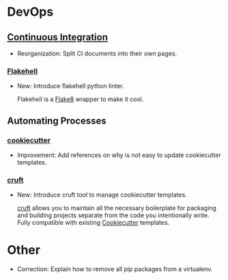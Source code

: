 # DevOps

## [Continuous Integration](ci.md)

* Reorganization: Split CI documents into their own pages.

### [Flakehell](flakehell.md)

* New: Introduce flakehell python linter.

    Flakehell is a [Flake8](flake8.md) wrapper to make it cool.

## Automating Processes

### [cookiecutter](cookiecutter.md)

* Improvement: Add references on why is not easy to update cookiecutter templates.

### [cruft](cruft.md)

* New: Introduce cruft tool to manage cookiecutter templates.

    [cruft](https://cruft.github.io/cruft/) allows you to maintain all the
    necessary boilerplate for packaging and building projects separate from the
    code
    you intentionally write. Fully compatible with existing
    [Cookiecutter](cookiecutter.md) templates.

# Other

* Correction: Explain how to remove all pip packages from a virtualenv.